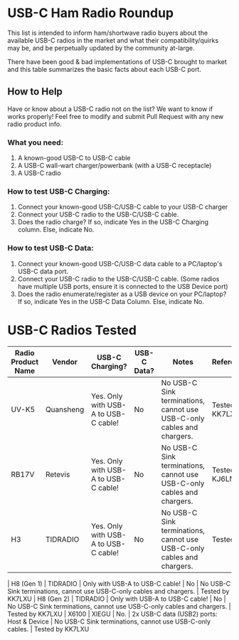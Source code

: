 # USB-C Ham Radio Roundup

This list is intended to inform ham/shortwave radio buyers about the available USB-C radios in the market and what their compatibility/quirks may be, and be perpetually updated by the community at-large.

There have been good & bad implementations of USB-C brought to market and this table summarizes the basic facts about each USB-C port.

## How to Help
Have or know about a USB-C radio not on the list? We want to know if works properly! Feel free to modify and submit Pull Request with any new radio product info.

### What you need:
1) A known-good USB-C to USB-C cable
2) A USB-C wall-wart charger/powerbank (with a USB-C receptacle)
3) A USB-C radio

### How to test USB-C Charging:
1) Connect your known-good USB-C/USB-C  cable to your USB-C charger
2) Connect your USB-C radio to the USB-C/USB-C cable.
3) Does the radio charge? If so, indicate Yes in the USB-C Charging column. Else, indicate No.

### How to test USB-C Data:
1) Connect your known-good USB-C/USB-C data cable to a PC/laptop's USB-C data port.
2) Connect your USB-C radio to the USB-C/USB-C cable. (Some radios have multiple USB ports, ensure it is connected to the USB Device port)
3) Does the radio enumerate/register as a USB device on your PC/laptop? If so, indicate Yes in the USB-C Data Column. Else, indicate No.

# USB-C Radios Tested
| Radio Product Name  | Vendor | USB-C Charging? | USB-C Data? | Notes | Reference/Source |
| ------------- | ------------- | ------------- | ------------- | ------------- | -------------|
| UV-K5  | Quansheng  |  Yes. Only with USB-A to USB-C cable! | No | No USB-C Sink terminations, cannot use USB-C-only cables and chargers. | Tested by KK7LXU 
| RB17V | Retevis  |  Yes. Only with USB-A to USB-C cable! | No | No USB-C Sink terminations, cannot use USB-C-only cables and chargers. | Tested by KJ6LNN 
| H3 | TIDRADIO  |  Yes. Only with USB-A to USB-C cable! | No | No USB-C Sink terminations, cannot use USB-C-only cables and chargers. | Tested by <> 

| H8 (Gen 1) | TIDRADIO  |  Only with USB-A to USB-C cable! | No | No USB-C Sink terminations, cannot use USB-C-only cables and chargers. | Tested by KK7LXU 
| H8 (Gen 2) | TIDRADIO  |  Only with USB-A to USB-C cable! | No | No USB-C Sink terminations, cannot use USB-C-only cables and chargers. | Tested by KK7LXU
| X6100 | XIEGU  |  No. | 2x USB-C data (USB2) ports: Host & Device | No USB-C Sink terminations, cannot use USB-C-only cables. | Tested by KK7LXU


